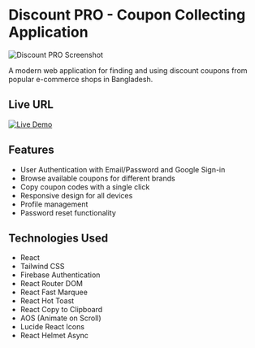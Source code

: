 # Discount PRO - Coupon Collecting Application

![Discount PRO Screenshot](https://i.ibb.co.com/hFbSBRbZ/Discound-PRO.png)

A modern web application for finding and using discount coupons from popular e-commerce shops in Bangladesh.

## Live URL

[![Live Demo](https://img.shields.io/badge/Live%20Demo-Click%20Here-brightgreen)](https://discound-pro-purnendu.netlify.app)



## Features


- User Authentication with Email/Password and Google Sign-in
- Browse available coupons for different brands
- Copy coupon codes with a single click
- Responsive design for all devices
- Profile management
- Password reset functionality



## Technologies Used

- React
- Tailwind CSS
- Firebase Authentication
- React Router DOM
- React Fast Marquee
- React Hot Toast
- React Copy to Clipboard
- AOS (Animate on Scroll)
- Lucide React Icons
- React Helmet Async



